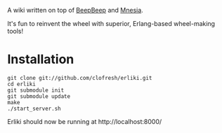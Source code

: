 A wiki written on top of [BeepBeep](http://github.com/davebryson/beepbeep/tree/master) and [Mnesia](http://erlang.org/doc/apps/mnesia/index.html).

It's fun to reinvent the wheel with superior, Erlang-based wheel-making tools!

Installation
============

    git clone git://github.com/clofresh/erliki.git
    cd erliki
    git submodule init
    git submodule update
    make
    ./start_server.sh

Erliki should now be running at http://localhost:8000/


